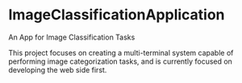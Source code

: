 # ImageClassificationApplication
An App for Image Classification Tasks

This project focuses on creating a multi-terminal system capable of performing image categorization tasks, and is currently focused on developing the web side first.

